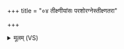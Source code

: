 +++
title = "०४ तीक्ष्णीयांसः परशोरग्नेस्तीक्ष्णतरा"

+++
<details><summary>मूलम् (VS)</summary>

तीक्ष्णी॑यांसः पर॒शोर॒ग्नेस्ती॒क्ष्णत॑रा उ॒त।  
इन्द्र॑स्य॒ वज्रा॒त्तीक्ष्णी॑यांसो॒ येषा॒मस्मि॑ पु॒रोहि॑तः ॥
</details>